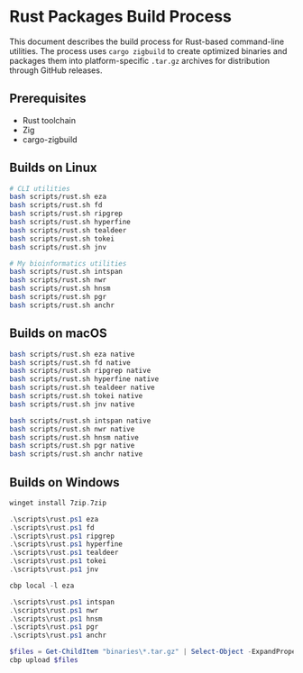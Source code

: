 # Rust Packages Build Process

This document describes the build process for Rust-based command-line utilities. The process
uses `cargo zigbuild` to create optimized binaries and packages them into
platform-specific `.tar.gz` archives for distribution through GitHub releases.

## Prerequisites

* Rust toolchain
* Zig
* cargo-zigbuild

## Builds on Linux

```bash
# CLI utilities
bash scripts/rust.sh eza
bash scripts/rust.sh fd
bash scripts/rust.sh ripgrep
bash scripts/rust.sh hyperfine
bash scripts/rust.sh tealdeer
bash scripts/rust.sh tokei
bash scripts/rust.sh jnv

# My bioinformatics utilities
bash scripts/rust.sh intspan
bash scripts/rust.sh nwr
bash scripts/rust.sh hnsm
bash scripts/rust.sh pgr
bash scripts/rust.sh anchr

```

## Builds on macOS

```bash
bash scripts/rust.sh eza native
bash scripts/rust.sh fd native
bash scripts/rust.sh ripgrep native
bash scripts/rust.sh hyperfine native
bash scripts/rust.sh tealdeer native
bash scripts/rust.sh tokei native
bash scripts/rust.sh jnv native

bash scripts/rust.sh intspan native
bash scripts/rust.sh nwr native
bash scripts/rust.sh hnsm native
bash scripts/rust.sh pgr native
bash scripts/rust.sh anchr native

```

## Builds on Windows

```powershell
winget install 7zip.7zip

.\scripts\rust.ps1 eza
.\scripts\rust.ps1 fd
.\scripts\rust.ps1 ripgrep
.\scripts\rust.ps1 hyperfine
.\scripts\rust.ps1 tealdeer
.\scripts\rust.ps1 tokei
.\scripts\rust.ps1 jnv

cbp local -l eza

.\scripts\rust.ps1 intspan
.\scripts\rust.ps1 nwr
.\scripts\rust.ps1 hnsm
.\scripts\rust.ps1 pgr
.\scripts\rust.ps1 anchr

$files = Get-ChildItem "binaries\*.tar.gz" | Select-Object -ExpandProperty FullName
cbp upload $files

```
